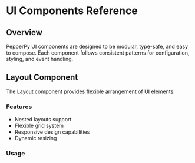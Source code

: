 # UI Components Reference

## Overview
PepperPy UI components are designed to be modular, type-safe, and easy to compose. Each component follows consistent patterns for configuration, styling, and event handling.

## Layout Component
The Layout component provides flexible arrangement of UI elements.

### Features
- Nested layouts support
- Flexible grid system
- Responsive design capabilities
- Dynamic resizing

### Usage 
